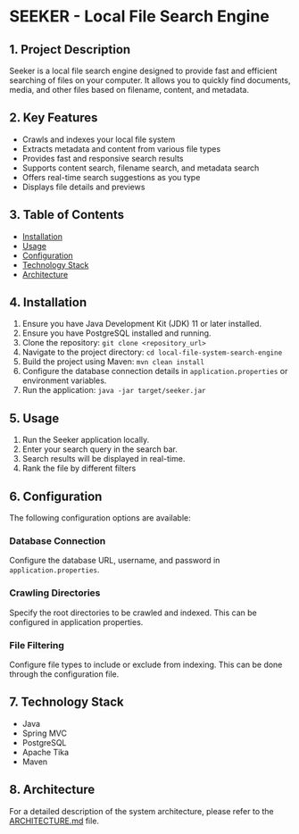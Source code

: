 # SEEKER - Local File Search Engine

## 1. Project Description

Seeker is a local file search engine designed to provide fast and efficient searching of files on your computer. It allows you to quickly find documents, media, and other files based on filename, content, and metadata.

## 2. Key Features

* Crawls and indexes your local file system
* Extracts metadata and content from various file types
* Provides fast and responsive search results
* Supports content search, filename search, and metadata search
* Offers real-time search suggestions as you type
* Displays file details and previews

## 3. Table of Contents

* [Installation](#4-installation)
* [Usage](#5-usage)
* [Configuration](#6-configuration)
* [Technology Stack](#7-technology-stack)
* [Architecture](#8-architecture)

## 4. Installation

1. Ensure you have Java Development Kit (JDK) 11 or later installed.
2. Ensure you have PostgreSQL installed and running.
3. Clone the repository: `git clone <repository_url>`
4. Navigate to the project directory: `cd local-file-system-search-engine`
5. Build the project using Maven: `mvn clean install`
6. Configure the database connection details in `application.properties` or environment variables.
7. Run the application: `java -jar target/seeker.jar`

## 5. Usage

1. Run the Seeker application locally.
2. Enter your search query in the search bar.
3. Search results will be displayed in real-time.
4. Rank the file by different filters

## 6. Configuration

The following configuration options are available:

### Database Connection
Configure the database URL, username, and password in `application.properties`.

### Crawling Directories
Specify the root directories to be crawled and indexed. This can be configured in application properties.

### File Filtering
Configure file types to include or exclude from indexing. This can be done through the configuration file.

## 7. Technology Stack

* Java
* Spring MVC
* PostgreSQL
* Apache Tika
* Maven

## 8. Architecture

For a detailed description of the system architecture, please refer to the [ARCHITECTURE.md](ARCHITECTURE.md) file.
